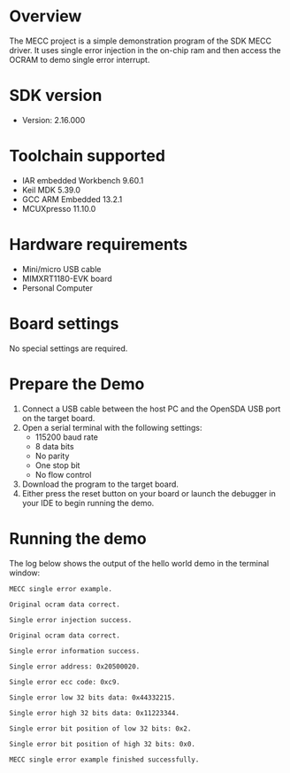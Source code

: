 Overview
========
The MECC project is a simple demonstration program of the SDK MECC driver. It uses single error injection in the on-chip ram and then access the OCRAM to demo single error interrupt.

SDK version
===========
- Version: 2.16.000

Toolchain supported
===================
- IAR embedded Workbench  9.60.1
- Keil MDK  5.39.0
- GCC ARM Embedded  13.2.1
- MCUXpresso  11.10.0

Hardware requirements
=====================
- Mini/micro USB cable
- MIMXRT1180-EVK board
- Personal Computer

Board settings
==============
No special settings are required.

Prepare the Demo
================
1.  Connect a USB cable between the host PC and the OpenSDA USB port on the target board. 
2.  Open a serial terminal with the following settings:
    - 115200 baud rate
    - 8 data bits
    - No parity
    - One stop bit
    - No flow control
3.  Download the program to the target board.
4.  Either press the reset button on your board or launch the debugger in your IDE to begin running the demo.

Running the demo
================
The log below shows the output of the hello world demo in the terminal window:
~~~~~~~~~~~~~~~~~~~~~~~~~~~~~~~~~~~
MECC single error example.

Original ocram data correct.

Single error injection success.

Original ocram data correct.

Single error information success.

Single error address: 0x20500020.

Single error ecc code: 0xc9.

Single error low 32 bits data: 0x44332215.

Single error high 32 bits data: 0x11223344.

Single error bit position of low 32 bits: 0x2.

Single error bit position of high 32 bits: 0x0.

MECC single error example finished successfully.
~~~~~~~~~~~~~~~~~~~~~~~~~~~~~~~~~~~
